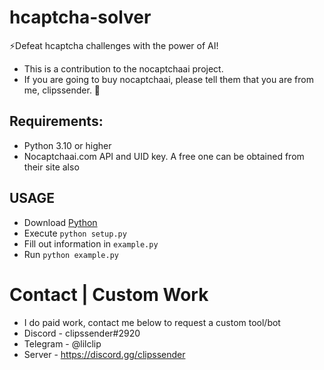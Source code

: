 # hcaptcha-solver
⚡Defeat hcaptcha challenges with the power of AI!
* This is a contribution to the nocaptchaai project.
* If you are going to buy nocaptchaai, please tell them that you are from me, clipssender. 🙏
## Requirements:
* Python 3.10  or higher
* Nocaptchaai.com API and UID key. A free one can be obtained from their site also

## USAGE
* Download [Python](https://www.python.org)
* Execute `python setup.py`
* Fill out information in `example.py`
* Run `python example.py`

# Contact | Custom Work
* I do paid work, contact me below to request a custom tool/bot
* Discord - clipssender#2920
* Telegram - @lilclip
* Server - https://discord.gg/clipssender
